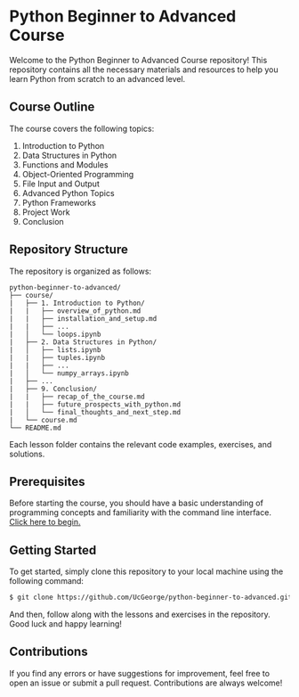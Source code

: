 # Python Beginner to Advanced Course

Welcome to the Python Beginner to Advanced Course repository! This repository contains all the necessary materials and resources to help you learn Python from scratch to an advanced level.

## Course Outline

The course covers the following topics:

1. Introduction to Python
2. Data Structures in Python
3. Functions and Modules
4. Object-Oriented Programming
5. File Input and Output
6. Advanced Python Topics
7. Python Frameworks
8. Project Work
9. Conclusion

## Repository Structure

The repository is organized as follows:

```
python-beginner-to-advanced/
├── course/
|   ├── 1. Introduction to Python/
|   |   ├── overview_of_python.md
|   |   ├── installation_and_setup.md
|   |   ├── ...
|   │   └── loops.ipynb
|   ├── 2. Data Structures in Python/
|   │   ├── lists.ipynb
|   |   ├── tuples.ipynb
|   |   ├── ...
|   │   └── numpy_arrays.ipynb
|   ├── ...
|   ├── 9. Conclusion/
|   |   ├── recap_of_the_course.md
|   |   ├── future_prospects_with_python.md
|   │   └── final_thoughts_and_next_step.md
|   └── course.md
└── README.md
```

Each lesson folder contains the relevant code examples, exercises, and solutions.

## Prerequisites

Before starting the course, you should have a basic understanding of programming concepts and familiarity with the command line interface. [Click here to begin.](/course/course.md)

## Getting Started

To get started, simply clone this repository to your local machine using the following command:

```bash
$ git clone https://github.com/UcGeorge/python-beginner-to-advanced.git
```

And then, follow along with the lessons and exercises in the repository. Good luck and happy learning!

## Contributions

If you find any errors or have suggestions for improvement, feel free to open an issue or submit a pull request. Contributions are always welcome!
